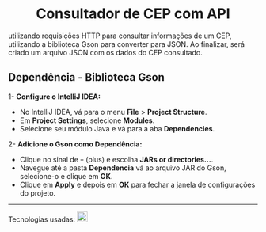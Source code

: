 <h1 align="center">Consultador de CEP com API</h1>
utilizando requisições HTTP para consultar informações de um CEP, utilizando a biblioteca Gson para converter para JSON. Ao finalizar, será criado um arquivo JSON com os dados do CEP consultado.
<h2>Dependência - Biblioteca Gson</h2>        

1- **Configure o IntelliJ IDEA:**
- No IntelliJ IDEA, vá para o menu **File** > **Project Structure**.
- Em **Project Settings**, selecione **Modules**.
- Selecione seu módulo Java e vá para a aba **Dependencies**.
   

2- **Adicione o Gson como Dependência:**
- Clique no sinal de `+` (plus) e escolha **JARs or directories...**.
- Navegue até a pasta **Dependencia** vá ao arquivo JAR do Gson, selecione-o e clique em **OK**.
- Clique em **Apply** e depois em **OK** para fechar a janela de configurações do projeto.
<hr>
Tecnologias usadas: <a href="#" title="Java"><img src="https://github.com/get-icon/geticon/blob/master/icons/java.svg" alt="Java" width="21px" height="21px">

